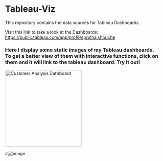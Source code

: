 # Tableau-Viz

This repository contains the data sources for Tableau Dashboards.

Visit this link to take a look at the Dashboards:
https://public.tableau.com/app/profile/prutha.shouche


### Here I display some static images of my Tableau dashboards. To get a better view of them with interactive functions, click on them and it will link to the tableau dashboard. Try it out!

<a href="https://public.tableau.com/app/profile/prutha.shouche/viz/CustomerAnalysisDashboard_16570272679210/Dashboard1"><img src="https://user-images.githubusercontent.com/106730796/177351071-6b4fd54d-40a7-42a9-b71a-16f99157613a.png" alt="Customer Analysis Dathboard" 
												title="Tableau" width="250"></a>


#![image](https://user-images.githubusercontent.com/106730796/177351071-6b4fd54d-40a7-42a9-b71a-16f99157613a.png)
